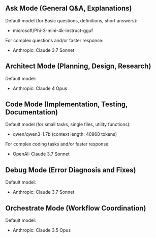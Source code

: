 Ask Mode (General Q&A, Explanations)
------------------------------------
Default model (for Basic questions, definitions, short answers):
* microsoft/Phi-3-mini-4k-instruct-gguf

For complex questions and/or faster response:
* Anthropic: Claude 3.7 Sonnet


Architect Mode (Planning, Design, Research)
-------------------------------------------
Default model:
* Anthropic: Claude 4 Opus


Code Mode (Implementation, Testing, Documentation)
--------------------------------------------------
Default model (for small tasks, single files, utility functions):
* qwen/qwen3-1.7b (context length: 40960 tokens)

For complex coding tasks and/or faster response:
* OpenAI: Claude 3.7 Sonnet 


Debug Mode (Error Diagnosis and Fixes)
--------------------------------------
Default model:
* Anthropic: Claude 3.7 Sonnet


Orchestrate Mode (Workflow Coordination)
----------------------------------------
Default model:
* Anthropic: Claude 3.5 Opus

